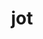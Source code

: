 ---
category: 3-letters
denotation: null
name: jot
reference_link: https://www.etymonline.com/word/jot
root_language: null
root_name: null
title: jot
type: free
word_sums:
- respelling: jot
  sum: 'Jot + '
---